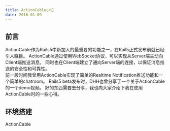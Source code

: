 ```yaml
---
title: ActionCable小记
date: 2016-01-09
---
```

## 前言
ActionCable作为Rails5中新加入的最重要的功能之一，在Rail5正式发布前就已经引人瞩目。
ActionCable通过使用WebSocket协议，可以实现从Server端主动向Client端推送消息。
同时也在Client端建立了通向Server端的连接，以保证消息推送的安全性和可靠性。  
前一段时间我曾用ActionCable实现了简单的Realtime Notification推送功能和一个简单的chatroom。
Rails5 beta发布时，DHH也曾分享了一个关于ActionCable的一个demo视频。
好的东西需要去分享，我也向大家介绍下我在使用ActionCable时的一些心得。

## 环境搭建
ActionCable
